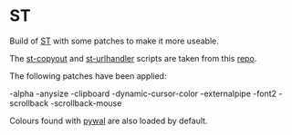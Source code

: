 # ST 

Build of [ST](https://st.suckless.org/) with some patches to make it more useable.

The [st-copyout](st-copyout) and [st-urlhandler](st-urlhandler) scripts are taken from this [repo](https://github.com/LukeSmithxyz/st).

The following patches have been applied:

-alpha
-anysize
-clipboard
-dynamic-cursor-color
-externalpipe
-font2
-scrollback
-scrollback-mouse

Colours found with [pywal](https://github.com/dylanaraps/pywal) are also loaded by default.
